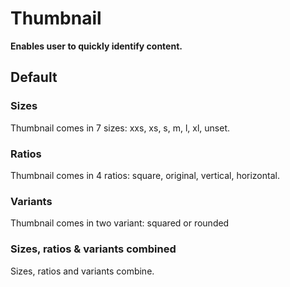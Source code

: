 # Thumbnail

**Enables user to quickly identify content.**

## Default

### Sizes

Thumbnail comes in 7 sizes: xxs, xs, s, m, l, xl, unset.

<demo-block component="thumbnail" partial="sizes"></demo-block>

### Ratios

Thumbnail comes in 4 ratios: square, original, vertical, horizontal.

<demo-block component="thumbnail" partial="ratios"></demo-block>

### Variants

Thumbnail comes in two variant: squared or rounded

<demo-block component="thumbnail" partial="variants"></demo-block>

### Sizes, ratios & variants combined

Sizes, ratios and variants combine.

<demo-block component="thumbnail" partial="combined"></demo-block>
